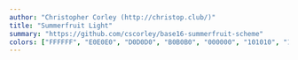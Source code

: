 ```yaml
---
author: "Christopher Corley (http://christop.club/)"
title: "Summerfruit Light"
summary: "https://github.com/cscorley/base16-summerfruit-scheme"
colors: ["FFFFFF", "E0E0E0", "D0D0D0", "B0B0B0", "000000", "101010", "151515", "202020", "FF0086", "FD8900", "ABA800", "00C918", "1FAAAA", "3777E6", "AD00A1", "CC6633"]
---
```

